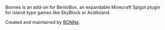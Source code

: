Biomes is an add-on for BentoBox, an expandable Minecraft Spigot plugin for island-type games like SkyBlock or AcidIsland.

Created and maintained by [BONNe](https://github.com/bonne).
